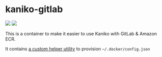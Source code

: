 # kaniko-gitlab
[![](https://images.microbadger.com/badges/image/bdwyertech/kaniko-gitlab.svg)](https://microbadger.com/images/bdwyertech/kaniko-gitlab)
[![](https://images.microbadger.com/badges/version/bdwyertech/kaniko-gitlab.svg)](https://microbadger.com/images/bdwyertech/kaniko-gitlab)

This is a container to make it easier to use Kaniko with GitLab & Amazon ECR.

It contains [a custom helper utility](helper-utility/README.md) to provision `~/.docker/config.json`

